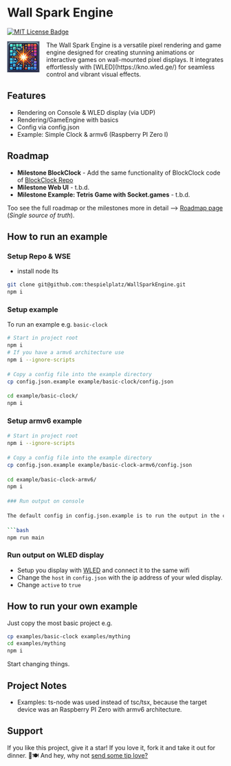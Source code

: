 # Wall Spark Engine

[![MIT License Badge](docs/img/license-badge.svg)](LICENSE)

<img src="docs/img/logo.png" align="left" width="75px" style="margin-right:16px;"/>
The Wall Spark Engine is a versatile pixel rendering and game engine designed for creating stunning animations or interactive games on wall-mounted pixel displays. It integrates effortlessly with [WLED](https://kno.wled.ge/) for seamless control and vibrant visual effects.
<br clear="left"/>

## Features

- Rendering on Console & WLED display (via UDP)
- Rendering/GameEngine with basics
- Config via config.json
- Example: Simple Clock & armv6 (Raspberry PI Zero I)

## Roadmap

- **Milestone BlockClock** - Add the same functionality of BlockClock code of [BlockClock Repo](https://github.com/thespielplatz/tspi-blockclock)
- **Milestone Web UI** - t.b.d.
- **Milestone Example: Tetris Game with Socket.games** - t.b.d.

Too see the full roadmap or the milestones more in detail --> [Roadmap page](https://thespielplatz.notion.site/Wall-Spark-Roadmap-11a5896652c4805589b2e5b6cde2bb28) (*Single source of truth*).

## How to run an example

### Setup Repo & WSE

- install node lts

```bash
git clone git@github.com:thespielplatz/WallSparkEngine.git
npm i
```

### Setup example

To run an example e.g. `basic-clock`

```bash
# Start in project root
npm i
# If you have a armv6 architecture use
npm i --ignore-scripts

# Copy a config file into the example directory
cp config.json.example example/basic-clock/config.json

cd example/basic-clock/
npm i
```

### Setup armv6 example

```bash
# Start in project root
npm i --ignore-scripts

# Copy a config file into the example directory
cp config.json.example example/basic-clock-armv6/config.json

cd example/basic-clock-armv6/
npm i

### Run output on console

The default config in config.json.example is to run the output in the console. Run the basic example from example directory:

```bash
npm run main
```

### Run output on WLED display

- Setup you display with [WLED](https://kno.wled.ge/) and connect it to the same wifi
- Change the `host` in `config.json` with the ip address of your wled display.
- Change `active` to `true`

## How to run your own example

Just copy the most basic project e.g.

```bash
cp examples/basic-clock examples/mything
cd examples/mything
npm i
```

Start changing things.

## Project Notes

- Examples: ts-node was used instead of tsc/tsx, because the target device was an Raspberry PI Zero with armv6 architecture.

## Support

If you like this project, give it a star! If you love it, fork it and take it out for dinner. 🌟🍽️ And hey, why not [send some tip love?](https://thespielplatz.com/tip-jar)
